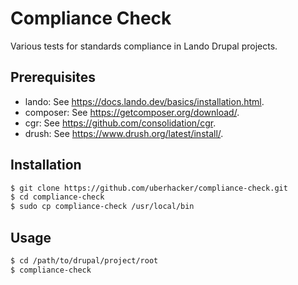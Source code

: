# Compliance Check
Various tests for standards compliance in Lando Drupal projects.

## Prerequisites
- lando: See https://docs.lando.dev/basics/installation.html.
- composer: See https://getcomposer.org/download/.
- cgr: See https://github.com/consolidation/cgr.
- drush: See https://www.drush.org/latest/install/.

## Installation
```bash
$ git clone https://github.com/uberhacker/compliance-check.git
$ cd compliance-check
$ sudo cp compliance-check /usr/local/bin
```

## Usage
```bash
$ cd /path/to/drupal/project/root
$ compliance-check
```
